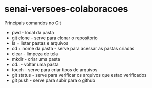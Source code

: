 # senai-versoes-colaboracoes

Principais comandos no Git

<ul>
<li>pwd - local da pasta</li>
  <li>git clone - serve para clonar o repositorio</li>
  <li>ls = listar pastas e arquivos</li>
  <li>cd + nome da pasta - serve para acessar as pastas criadas</li>
  <li>clear - limpeza de tela
    <li>mkdir - criar uma pasta 
  <li>cd.. - voltar uma pasta</li>
  <li>touch - serve para criar tipos de arquivos</li>
  <li>git status - serve para verificar os arquivos que estao verificados</li>
  <li>git push - serve para subir para o github</li>
</ul>
